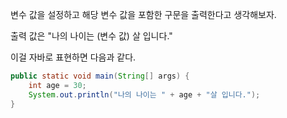 
변수 값을 설정하고 해당 변수 값을 포함한 구문을 출력한다고 생각해보자.

출력 값은 "나의 나이는 (변수 값) 살 입니다."

이걸 자바로 표현하면 다음과 같다.

```java
public static void main(String[] args) {  
    int age = 30;  
    System.out.println("나의 나이는 " + age + "살 입니다.");  
}
```

